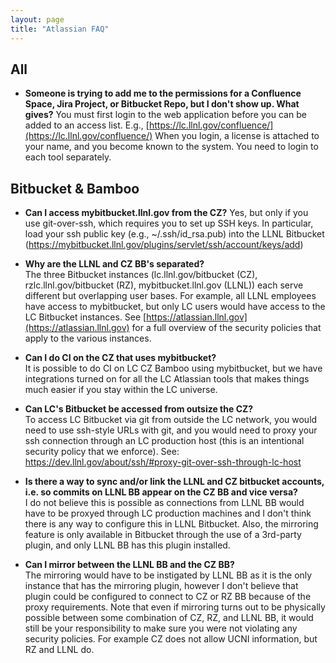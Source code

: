 ```yaml
---
layout: page
title: "Atlassian FAQ"
---
```


## All

* **Someone is trying to add me to the permissions for a Confluence Space, Jira Project, or Bitbucket Repo, but I don't show up. What gives?**
You must first login to the web application before you can be added to an access list. E.g., [https://lc.llnl.gov/confluence/](https://lc.llnl.gov/confluence/) When you login, a license is attached to your name, and you become known to the system. You need to login to each tool separately.

## Bitbucket & Bamboo

* **Can I access mybitbucket.llnl.gov from the CZ?**
Yes, but only if you use git-over-ssh, which requires you to set up SSH keys. In particular, load your ssh public key (e.g., ~/.ssh/id_rsa.pub) into the LLNL Bitbucket (https://mybitbucket.llnl.gov/plugins/servlet/ssh/account/keys/add)

* **Why are the LLNL and CZ BB's separated?**  
The three Bitbucket instances (lc.llnl.gov/bitbucket (CZ), rzlc.llnl.gov/bitbucket (RZ), mybitbucket.llnl.gov (LLNL)) each serve different but overlapping user bases. For example, all LLNL employees have access to mybitbucket, but only LC users would have access to the LC Bitbucket instances. See [https://atlassian.llnl.gov](https://atlassian.llnl.gov) for a full overview of the security policies that apply to the various instances.

* **Can I do CI on the CZ that uses mybitbucket?**  
It is possible to do CI on LC CZ Bamboo using mybitbucket, but we have integrations turned on for all the LC Atlassian tools that makes things much easier if you stay within the LC universe.

* **Can LC's Bitbucket be accessed from outsize the CZ?**  
To access LC Bitbucket via git from outside the LC network, you would need to use ssh-style URLs with git, and you would need to proxy your ssh connection through an LC production host (this is an intentional security policy that we enforce).
See: https://dev.llnl.gov/about/ssh/#proxy-git-over-ssh-through-lc-host

* **Is there a way to sync and/or link the LLNL and CZ bitbucket accounts, i.e. so commits on LLNL BB appear on the CZ BB and vice versa?**  
I do not believe this is possible as connections from LLNL BB would have to be proxyed through LC production machines and I don't think there is any way to configure this in LLNL Bitbucket. Also, the mirroring feature is only available in Bitbucket through the use of a 3rd-party plugin, and only LLNL BB has this plugin installed.

* **Can I mirror between the LLNL BB and the CZ BB?**  
The mirroring would have to be instigated by LLNL BB as it is the only instance that has the mirroring plugin, however I don't believe that plugin could be configured to connect to CZ or RZ BB because of the proxy requirements.  Note that even if mirroring turns out to be physically possible between some combination of CZ, RZ, and LLNL BB, it would still be your responsibility to make sure you were not violating any security policies. For example CZ does not allow UCNI information, but RZ and LLNL do. 
